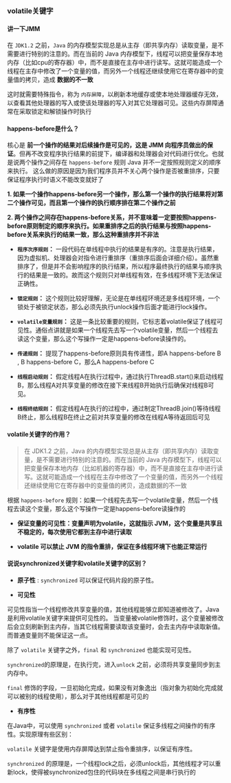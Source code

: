 ### volatile关键字

#### 讲一下JMM

在 `JDK1.2` 之前，`Java` 的内存模型实现总是从主存（即共享内存）读取变量，是不需要进行特别的注意的。而在当前的 Java 内存模型下，线程可以把变量保存本地内存（比如cpu的寄存器）中，而不是直接在主存中进行读写。这就可能造成一个线程在主存中修改了一个变量的值，而另外一个线程还继续使用它在寄存器中的变量值的拷贝，造成 **数据的不一致**

这时就需要特殊指令，称为 `内存屏障`，以刷新本地缓存或使本地处理器缓存无效，以查看其他处理器的写入或使该处理器的写入对其它处理器可见。这些内存屏障通常在采取锁定和解锁操作时执行


#### happens-before是什么？

核心是 **前一个操作的结果对后续操作是可见的，这是 JMM 向程序员做出的保证**。但再不改变程序执行结果的前提下，编译器和处理器会对代码进行优化。也就是说两个操作之间存在 `happens-before` 规则 Java 并不一定按照规则定义的顺序来执行。 这么做的原因是因为我们程序员并不关心两个操作是否被重排序，只要保证程序执行时语义不能改变就好了

**1. 如果一个操作happens-before另一个操作，那么第一个操作的执行结果将对第二个操作可见，而且第一个操作的执行顺序排在第二个操作之前**

**2. 两个操作之间存在happens-before关系，并不意味着一定要按照happens-before原则制定的顺序来执行。如果重排序之后的执行结果与按照happens-before关系来执行的结果一致，那么这种重排序并不非法**


- **`程序次序规则`：** 一段代码在单线程中执行的结果是有序的。注意是执行结果，因为虚拟机、处理器会对指令进行重排序（重排序后面会详细介绍）。虽然重排序了，但是并不会影响程序的执行结果，所以程序最终执行的结果与顺序执行的结果是一致的。故而这个规则只对单线程有效，在多线程环境下无法保证正确性。

- **`锁定规则`：** 这个规则比较好理解，无论是在单线程环境还是多线程环境，一个锁处于被锁定状态，那么必须先执行unlock操作后面才能进行lock操作。

- **`volatile变量规则`：** 这是一条比较重要的规则，它标志着volatile保证了线程可见性。通俗点讲就是如果一个线程先去写一个volatile变量，然后一个线程去读这个变量，那么这个写操作一定是happens-before读操作的。

- **`传递规则`：** 提现了happens-before原则具有传递性，即A happens-before B , B happens-before C，那么A happens-before C

- **`线程启动规则`：** 假定线程A在执行过程中，通过执行ThreadB.start()来启动线程B，那么线程A对共享变量的修改在接下来线程B开始执行后确保对线程B可见。

- **`线程终结规则`：** 假定线程A在执行的过程中，通过制定ThreadB.join()等待线程B终止，那么线程B在终止之前对共享变量的修改在线程A等待返回后可见


#### volatile关键字的作用？

>在 JDK1.2 之前，Java 的内存模型实现总是从主存（即共享内存）读取变量，是不需要进行特别的注意的。而在当前的 Java 内存模型下，线程可以把变量保存本地内存（比如机器的寄存器）中，而不是直接在主存中进行读写。这就可能造成一个线程在主存中修改了一个变量的值，而另外一个线程还继续使用它在寄存器中的变量值的拷贝，造成数据的不一致


根据 `happens-before` 规则：如果一个线程先去写一个volatile变量，然后一个线程去读这个变量，那么这个写操作一定是happens-before读操作的

- **保证变量的可见性：变量声明为volatile，这就指示 JVM，这个变量是共享且不稳定的，每次使用它都到主存中进行读取**

- **volatile 可以禁止 JVM 的指令重排，保证在多线程环境下也能正常运行**


#### 说说synchronized关键字和volatile关键字的区别？

- **原子性** : `synchronized` 可以保证代码片段的原子性。

- **可见性**

可见性指当一个线程修改共享变量的值，其他线程能够立即知道被修改了。Java是利用volatile关键字来提供可见性的。 当变量被volatile修饰时，这个变量被修改后会立刻刷新到主内存，当其它线程需要读取该变量时，会去主内存中读取新值。而普通变量则不能保证这一点。

除了 `volatile` 关键字之外，`final` 和 `synchronized` 也能实现可见性。

`synchronized`的原理是，在执行完，进入`unlock` 之前，必须将共享变量同步到主内存中。

`final` 修饰的字段，一旦初始化完成，如果没有对象逸出（指对象为初始化完成就可以被别的线程使用），那么对于其他线程都是可见的


- **有序性** 

在Java中，可以使用 `synchronized` 或者 `volatile` 保证多线程之间操作的有序性。实现原理有些区别：

`volatile` 关键字是使用内存屏障达到禁止指令重排序，以保证有序性。

`synchronized` 的原理是，一个线程lock之后，必须unlock后，其他线程才可以重新lock，使得被synchronized包住的代码块在多线程之间是串行执行的
